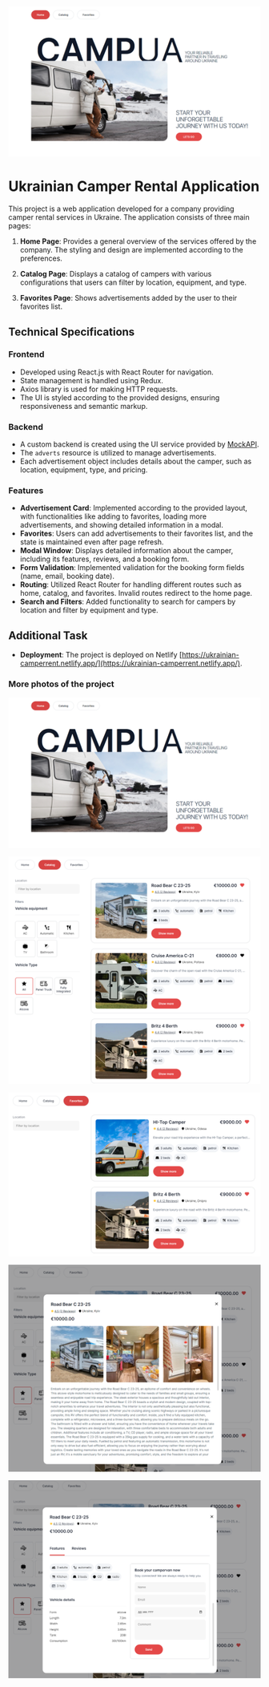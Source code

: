 ![HomePage](./src/images/project-preview/HomePage.png)

# Ukrainian Camper Rental Application

This project is a web application developed for a company providing camper rental services in Ukraine. The application consists of three main pages:

1. **Home Page**: Provides a general overview of the services offered by the company. The styling and design are implemented according to the preferences.

2. **Catalog Page**: Displays a catalog of campers with various configurations that users can filter by location, equipment, and type.

3. **Favorites Page**: Shows advertisements added by the user to their favorites list.

## Technical Specifications

### Frontend

- Developed using React.js with React Router for navigation.
- State management is handled using Redux.
- Axios library is used for making HTTP requests.
- The UI is styled according to the provided designs, ensuring responsiveness and semantic markup.

### Backend

- A custom backend is created using the UI service provided by [MockAPI](https://mockapi.io/).
- The `adverts` resource is utilized to manage advertisements.
- Each advertisement object includes details about the camper, such as location, equipment, type, and pricing.

### Features

- **Advertisement Card**: Implemented according to the provided layout, with functionalities like adding to favorites, loading more advertisements, and showing detailed information in a modal.
- **Favorites**: Users can add advertisements to their favorites list, and the state is maintained even after page refresh.
- **Modal Window**: Displays detailed information about the camper, including its features, reviews, and a booking form.
- **Form Validation**: Implemented validation for the booking form fields (name, email, booking date).
- **Routing**: Utilized React Router for handling different routes such as home, catalog, and favorites. Invalid routes redirect to the home page.
- **Search and Filters**: Added functionality to search for campers by location and filter by equipment and type.

## Additional Task

- **Deployment**: The project is deployed on Netlify [https://ukrainian-camperrent.netlify.app/](https://ukrainian-camperrent.netlify.app/).

### More photos of the project

![HomePage](./src/images/project-preview/HomePage.png)

![Catalog](./src/images/project-preview/Catalog.png)

![Favorites](./src/images/project-preview/Favorites.png)

![Details-1](./src/images/project-preview/Details.png)

![Details-2](./src/images/project-preview/Details2.png)
